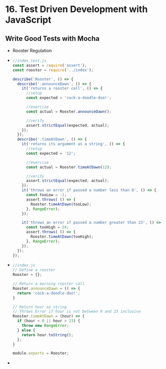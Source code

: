 # 16. Test Driven Development with JavaScript

## Write Good Tests with Mocha

*   Rooster Regulation

*   ```javascript
    //index_test.js
    const assert = require('assert');
    const rooster = require('../index');
    
    describe('Rooster', () => {
      describe('.announceDawn', () => {
        it('returns a rooster call', () => {
          //setup
          const expected = 'cock-a-doodle-doo!';
    
          //exercise
          const actual = Rooster.announceDawn();
    
          //verify
          assert.strictEqual(expected, actual);
        });
      });
      describe('.timeAtDawn', () => {
        it('returns its argument as a string', () => {
          //setup
          const expected = '12';
    
          //exercise
          const actual = Rooster.timeAtDawn(12);
    
          //verify
          assert.strictEqual(expected, actual);
        });
        it('throws an error if passed a number less than 0', () => {
          const tooLow = -1;
          assert.throws( () => {
            Rooster.timeAtDawn(tooLow);
          }, RangeError);
        });
    
        it('throws an error if passed a number greater than 23', () => {
          const tooHigh = 24;
          assert.throws( () => {
            Rooster.timeAtDawn(tooHigh);
          }, RangeError);
        });
      });
    });
    ```

*   ```javascript
    //index.js
    // Define a rooster
    Rooster = {};
    
    // Return a morning rooster call
    Rooster.announceDawn = () => {
      return 'cock-a-doodle-doo!';
    }
    
    // Return hour as string
    // Throws Error if hour is not between 0 and 23 inclusive
    Rooster.timeAtDawn = (hour) => {
      if (hour < 0 || hour > 23) {
        throw new RangeError;
      } else {
        return hour.toString();
      };
    }
    
    module.exports = Rooster;
    ```

*   